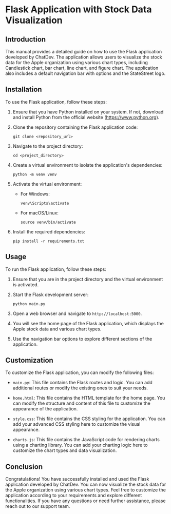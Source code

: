 # Flask Application with Stock Data Visualization

## Introduction

This manual provides a detailed guide on how to use the Flask application developed by ChatDev. The application allows users to visualize the stock data for the Apple organization using various chart types, including Candlestick chart, bar chart, line chart, and figure chart. The application also includes a default navigation bar with options and the StateStreet logo.

## Installation

To use the Flask application, follow these steps:

1. Ensure that you have Python installed on your system. If not, download and install Python from the official website (https://www.python.org).

2. Clone the repository containing the Flask application code:

   ```
   git clone <repository_url>
   ```

3. Navigate to the project directory:

   ```
   cd <project_directory>
   ```

4. Create a virtual environment to isolate the application's dependencies:

   ```
   python -m venv venv
   ```

5. Activate the virtual environment:

   - For Windows:

     ```
     venv\Scripts\activate
     ```

   - For macOS/Linux:

     ```
     source venv/bin/activate
     ```

6. Install the required dependencies:

   ```
   pip install -r requirements.txt
   ```

## Usage

To run the Flask application, follow these steps:

1. Ensure that you are in the project directory and the virtual environment is activated.

2. Start the Flask development server:

   ```
   python main.py
   ```

3. Open a web browser and navigate to `http://localhost:5000`.

4. You will see the home page of the Flask application, which displays the Apple stock data and various chart types.

5. Use the navigation bar options to explore different sections of the application.

## Customization

To customize the Flask application, you can modify the following files:

- `main.py`: This file contains the Flask routes and logic. You can add additional routes or modify the existing ones to suit your needs.

- `home.html`: This file contains the HTML template for the home page. You can modify the structure and content of this file to customize the appearance of the application.

- `style.css`: This file contains the CSS styling for the application. You can add your advanced CSS styling here to customize the visual appearance.

- `charts.js`: This file contains the JavaScript code for rendering charts using a charting library. You can add your charting logic here to customize the chart types and data visualization.

## Conclusion

Congratulations! You have successfully installed and used the Flask application developed by ChatDev. You can now visualize the stock data for the Apple organization using various chart types. Feel free to customize the application according to your requirements and explore different functionalities. If you have any questions or need further assistance, please reach out to our support team.